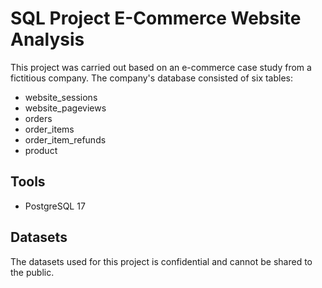# SQL Project E-Commerce Website Analysis

This project was carried out based on an e-commerce case study from a fictitious company. The company's database consisted of six tables:
- website_sessions
- website_pageviews
- orders
- order_items
- order_item_refunds
- product

## Tools
- PostgreSQL 17

## Datasets
The datasets used for this project is confidential and cannot be shared to the public.
